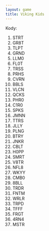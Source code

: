 ```yaml
---
layout: game
title: Viking Kids
---
```


Kody:

 1. STRT
 2. GR8T
 3. TLPT
 4. GRND
 5. LLM0
 6. FL0T
 7. TRSS
 8. PRHS
 9. CVRN
10. BBLS
11. VLCN
12. QCKS
13. PHR0
14. C1R0
15. SPKS
16. JMNN
17. TTRS
18. JLLY
19. PLNG
20. BTRY
21. JNKR
22. CBLT
23. H0PP
24. SMRT
25. V8TR
26. NFL8
27. WKYY
28. CMB0
29. 8BLL
30. TRDR
31. FNTM
32. WRLR
33. TRPD
34. TFFF
35. FRGT
36. 4RN4
37. MSTR

